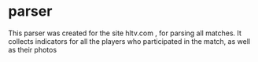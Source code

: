 # parser
This parser was created for the site hltv.com , for parsing all matches. It collects indicators for all the players who participated in the match, as well as their photos
